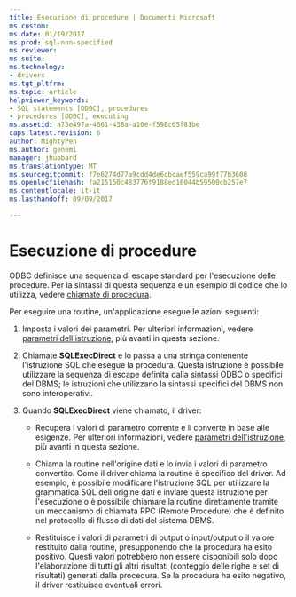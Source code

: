 ```yaml
---
title: Esecuzione di procedure | Documenti Microsoft
ms.custom: 
ms.date: 01/19/2017
ms.prod: sql-non-specified
ms.reviewer: 
ms.suite: 
ms.technology:
- drivers
ms.tgt_pltfrm: 
ms.topic: article
helpviewer_keywords:
- SQL statements [ODBC], procedures
- procedures [ODBC], executing
ms.assetid: a75e497a-4661-438a-a10e-f598c65f81be
caps.latest.revision: 6
author: MightyPen
ms.author: genemi
manager: jhubbard
ms.translationtype: MT
ms.sourcegitcommit: f7e6274d77a9cdd4de6cbcaef559ca99f77b3608
ms.openlocfilehash: fa215150c483776f9188ed16044b59500cb257e7
ms.contentlocale: it-it
ms.lasthandoff: 09/09/2017

---
```

# <a name="executing-procedures"></a>Esecuzione di procedure
ODBC definisce una sequenza di escape standard per l'esecuzione delle procedure. Per la sintassi di questa sequenza e un esempio di codice che lo utilizza, vedere [chiamate di procedura](../../../odbc/reference/develop-app/procedure-calls.md).  
  
 Per eseguire una routine, un'applicazione esegue le azioni seguenti:  
  
1.  Imposta i valori dei parametri. Per ulteriori informazioni, vedere [parametri dell'istruzione](../../../odbc/reference/develop-app/statement-parameters.md), più avanti in questa sezione.  
  
2.  Chiamate **SQLExecDirect** e lo passa a una stringa contenente l'istruzione SQL che esegue la procedura. Questa istruzione è possibile utilizzare la sequenza di escape definita dalla sintassi ODBC o specifici del DBMS; le istruzioni che utilizzano la sintassi specifici del DBMS non sono interoperativi.  
  
3.  Quando **SQLExecDirect** viene chiamato, il driver:  
  
    -   Recupera i valori di parametro corrente e li converte in base alle esigenze. Per ulteriori informazioni, vedere [parametri dell'istruzione](../../../odbc/reference/develop-app/statement-parameters.md), più avanti in questa sezione.  
  
    -   Chiama la routine nell'origine dati e lo invia i valori di parametro convertito. Come il driver chiama la routine è specifico del driver. Ad esempio, è possibile modificare l'istruzione SQL per utilizzare la grammatica SQL dell'origine dati e inviare questa istruzione per l'esecuzione o è possibile chiamare la routine direttamente tramite un meccanismo di chiamata RPC (Remote Procedure) che è definito nel protocollo di flusso di dati del sistema DBMS.  
  
    -   Restituisce i valori di parametri di output o input/output o il valore restituito dalla routine, presupponendo che la procedura ha esito positivo. Questi valori potrebbero non essere disponibili solo dopo l'elaborazione di tutti gli altri risultati (conteggio delle righe e set di risultati) generati dalla procedura. Se la procedura ha esito negativo, il driver restituisce eventuali errori.
